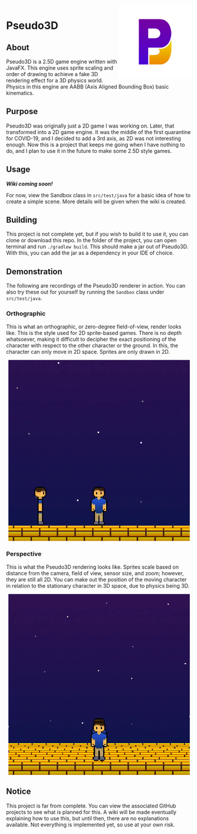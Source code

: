 <img src="img/Logo.svg" alt="Logo" title = "Logo" align="right" width="200" height="200" />

# Pseudo3D

## About
Pseudo3D is a 2.5D game engine written with JavaFX. This engine uses sprite scaling and order of drawing to achieve a fake 3D rendering effect for a 3D physics world. Physics in this engine are AABB (Axis Aligned Bounding Box) basic kinematics.

## Purpose
Pseudo3D was originally just a 2D game I was working on. Later, that transformed into a 2D game engine. It was the middle of the first quarantine for COVID-19, and I decided to add a 3rd axis, as 2D was not interesting enough. Now this is a project that keeps me going when I have nothing to do, and I plan to use it in the future to make some 2.5D style games.

## Usage
***Wiki coming soon!***

For now, view the Sandbox class in `src/test/java` for a basic idea of how to create a simple scene. More details will be given when the wiki is created.

## Building
This project is not complete yet, but if you wish to build it to use it, you can clone or download this repo. In the folder of the project, you can open terminal and run `./gradlew build`. This should make a jar out of Pseudo3D. With this, you can add the jar as a dependency in your IDE of choice.

## Demonstration
The following are recordings of the Pseudo3D renderer in action. You can also try these out for yourself by running the `Sandbox` class under `src/test/java`.

### Orthographic
This is what an orthographic, or zero-degree field-of-view, render looks like. This is the style used for 2D sprite-based games. There is no depth whatsoever, making it difficult to decipher the exact positioning of the character with respect to the other character or the ground. In this, the character can only move in 2D space. Sprites are only drawn in 2D.


<div align="center" ><img src="img/Orthographic.gif" alt="Orthographic rendering" title="Orthographic rendering" /></div>

### Perspective
This is what the Pseudo3D rendering looks like. Sprites scale based on distance from the camera, field of view, sensor size, and zoom; however, they are still all 2D. You can make out the position of the moving character in relation to the stationary character in 3D space, due to physics being 3D.

<div align="center" ><img src="img/Perspective.gif" alt="Pseudo3D rendering" title="Pseudo3D Rendering" /></div>

## Notice
This project is far from complete. You can view the associated GitHub projects to see what is planned for this. A wiki will be made eventually explaining how to use this, but until then, there are no explanations available. Not everything is implemented yet, so use at your own risk.
